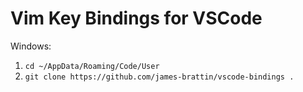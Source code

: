 # Vim Key Bindings for VSCode

Windows:
1. `cd ~/AppData/Roaming/Code/User`
2. `git clone https://github.com/james-brattin/vscode-bindings .`
